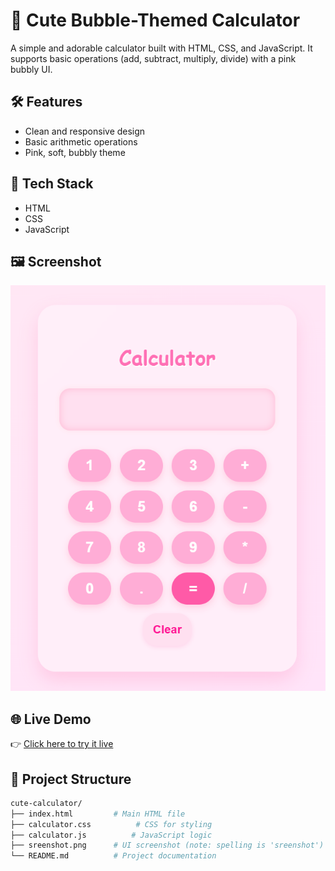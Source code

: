 # 💖 Cute Bubble-Themed Calculator

A simple and adorable calculator built with HTML, CSS, and JavaScript. It supports basic operations (add, subtract, multiply, divide) with a pink bubbly UI.

## 🛠 Features
- Clean and responsive design
- Basic arithmetic operations
- Pink, soft, bubbly theme

## 🧪 Tech Stack
- HTML
- CSS
- JavaScript

## 🖼️ Screenshot

![Calculator Screenshot](screenshot.png)

## 🌐 Live Demo

👉 [Click here to try it live](https://shagunn29.github.io/Calculator/)

## 📁 Project Structure

```bash
cute-calculator/
├── index.html         # Main HTML file
├── calculator.css          # CSS for styling
├── calculator.js          # JavaScript logic
├── sreenshot.png      # UI screenshot (note: spelling is 'sreenshot')
└── README.md          # Project documentation

